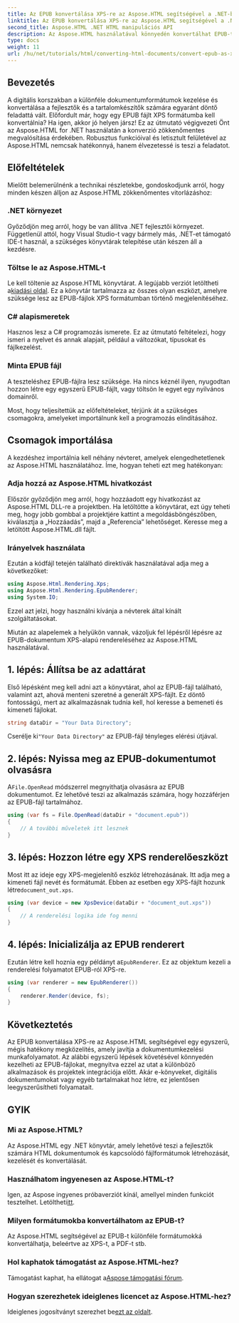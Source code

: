```yaml
---
title: Az EPUB konvertálása XPS-re az Aspose.HTML segítségével a .NET-ben
linktitle: Az EPUB konvertálása XPS-re az Aspose.HTML segítségével a .NET-ben
second_title: Aspose.HTML .NET HTML manipulációs API
description: Az Aspose.HTML használatával könnyedén konvertálhat EPUB-t XPS-re .NET-ben. Kövesse lépésenkénti útmutatónkat a zökkenőmentes dokumentummegjelenítéshez.
type: docs
weight: 11
url: /hu/net/tutorials/html/converting-html-documents/convert-epub-as-xps/
---
```

## Bevezetés

A digitális korszakban a különféle dokumentumformátumok kezelése és konvertálása a fejlesztők és a tartalomkészítők számára egyaránt döntő feladattá vált. Előfordult már, hogy egy EPUB fájlt XPS formátumba kell konvertálnia? Ha igen, akkor jó helyen jársz! Ez az útmutató végigvezeti Önt az Aspose.HTML for .NET használatán a konverzió zökkenőmentes megvalósítása érdekében. Robusztus funkcióival és letisztult felületével az Aspose.HTML nemcsak hatékonnyá, hanem élvezetessé is teszi a feladatot.

## Előfeltételek

Mielőtt belemerülnénk a technikai részletekbe, gondoskodjunk arról, hogy minden készen álljon az Aspose.HTML zökkenőmentes vitorlázáshoz:

### .NET környezet
Győződjön meg arról, hogy be van állítva .NET fejlesztői környezet. Függetlenül attól, hogy Visual Studio-t vagy bármely más, .NET-et támogató IDE-t használ, a szükséges könyvtárak telepítése után készen áll a kezdésre.

### Töltse le az Aspose.HTML-t
Le kell töltenie az Aspose.HTML könyvtárat. A legújabb verziót letöltheti a[kiadási oldal](https://releases.aspose.com/html/net/). Ez a könyvtár tartalmazza az összes olyan eszközt, amelyre szüksége lesz az EPUB-fájlok XPS formátumban történő megjelenítéséhez.

### C# alapismeretek
Hasznos lesz a C# programozás ismerete. Ez az útmutató feltételezi, hogy ismeri a nyelvet és annak alapjait, például a változókat, típusokat és fájlkezelést.

### Minta EPUB fájl
A teszteléshez EPUB-fájlra lesz szüksége. Ha nincs kéznél ilyen, nyugodtan hozzon létre egy egyszerű EPUB-fájlt, vagy töltsön le egyet egy nyilvános domainről.

Most, hogy teljesítettük az előfeltételeket, térjünk át a szükséges csomagokra, amelyeket importálnunk kell a programozás elindításához.

## Csomagok importálása

A kezdéshez importálnia kell néhány névteret, amelyek elengedhetetlenek az Aspose.HTML használatához. Íme, hogyan teheti ezt meg hatékonyan:

### Adja hozzá az Aspose.HTML hivatkozást
Először győződjön meg arról, hogy hozzáadott egy hivatkozást az Aspose.HTML DLL-re a projektben. Ha letöltötte a könyvtárat, ezt úgy teheti meg, hogy jobb gombbal a projektjére kattint a megoldásböngészőben, kiválasztja a „Hozzáadás”, majd a „Referencia” lehetőséget. Keresse meg a letöltött Aspose.HTML.dll fájlt.

### Irányelvek használata
Ezután a kódfájl tetején található direktívák használatával adja meg a következőket:

```csharp
using Aspose.Html.Rendering.Xps;
using Aspose.Html.Rendering.EpubRenderer;
using System.IO;
```

Ezzel azt jelzi, hogy használni kívánja a névterek által kínált szolgáltatásokat.

Miután az alapelemek a helyükön vannak, vázoljuk fel lépésről lépésre az EPUB-dokumentum XPS-alapú rendereléséhez az Aspose.HTML használatával.

## 1. lépés: Állítsa be az adattárat

Első lépésként meg kell adni azt a könyvtárat, ahol az EPUB-fájl található, valamint azt, ahová menteni szeretné a generált XPS-fájlt. Ez döntő fontosságú, mert az alkalmazásnak tudnia kell, hol keresse a bemeneti és kimeneti fájlokat.

```csharp
string dataDir = "Your Data Directory";
```

 Cserélje ki`"Your Data Directory"` az EPUB-fájl tényleges elérési útjával.

## 2. lépés: Nyissa meg az EPUB-dokumentumot olvasásra

 A`File.OpenRead` módszerrel megnyithatja olvasásra az EPUB dokumentumot. Ez lehetővé teszi az alkalmazás számára, hogy hozzáférjen az EPUB-fájl tartalmához.

```csharp
using (var fs = File.OpenRead(dataDir + "document.epub"))
{
    // A további műveletek itt lesznek
}
```

## 3. lépés: Hozzon létre egy XPS renderelőeszközt

 Most itt az ideje egy XPS-megjelenítő eszköz létrehozásának. Itt adja meg a kimeneti fájl nevét és formátumát. Ebben az esetben egy XPS-fájlt hozunk létre`document_out.xps`.

```csharp
using (var device = new XpsDevice(dataDir + "document_out.xps"))
{
    // A renderelési logika ide fog menni
}
```

## 4. lépés: Inicializálja az EPUB renderert

 Ezután létre kell hoznia egy példányt a`EpubRenderer`. Ez az objektum kezeli a renderelési folyamatot EPUB-ról XPS-re.

```csharp
using (var renderer = new EpubRenderer())
{
    renderer.Render(device, fs);
}
```

## Következtetés

Az EPUB konvertálása XPS-re az Aspose.HTML segítségével egy egyszerű, mégis hatékony megközelítés, amely javítja a dokumentumkezelési munkafolyamatot. Az alábbi egyszerű lépések követésével könnyedén kezelheti az EPUB-fájlokat, megnyitva ezzel az utat a különböző alkalmazások és projektek integrációja előtt. Akár e-könyveket, digitális dokumentumokat vagy egyéb tartalmakat hoz létre, ez jelentősen leegyszerűsítheti folyamatait. 

## GYIK

### Mi az Aspose.HTML?
Az Aspose.HTML egy .NET könyvtár, amely lehetővé teszi a fejlesztők számára HTML dokumentumok és kapcsolódó fájlformátumok létrehozását, kezelését és konvertálását.

### Használhatom ingyenesen az Aspose.HTML-t?
 Igen, az Aspose ingyenes próbaverziót kínál, amellyel minden funkciót tesztelhet. Letöltheti[itt](https://releases.aspose.com/).

### Milyen formátumokba konvertálhatom az EPUB-t?
Az Aspose.HTML segítségével az EPUB-t különféle formátumokká konvertálhatja, beleértve az XPS-t, a PDF-t stb.

### Hol kaphatok támogatást az Aspose.HTML-hez?
 Támogatást kaphat, ha ellátogat a[Aspose támogatási fórum](https://forum.aspose.com/c/html/29).

### Hogyan szerezhetek ideiglenes licencet az Aspose.HTML-hez?
Ideiglenes jogosítványt szerezhet be[ezt az oldalt](https://purchase.conholdate.com/temporary-license/).